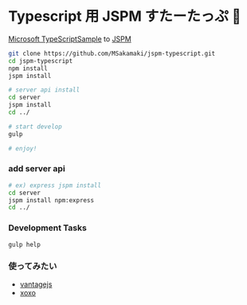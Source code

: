 Typescript 用 JSPM すたーたっぷ :beer:
====

[Microsoft TypeScriptSample](https://github.com/Microsoft/TypeScriptSamples/tree/master/jspm) to [JSPM](http://jspm.io/)


```sh
git clone https://github.com/MSakamaki/jspm-typescript.git
cd jspm-typescript
npm install
jspm install

# server api install
cd server
jspm install
cd ../

# start develop
gulp

# enjoy!
```

### add server api

```sh
# ex) express jspm install
cd server
jspm install npm:express
cd ../
```

### Development Tasks

```sh
gulp help
```


### 使ってみたい

 + [vantagejs](https://github.com/vantagejs)
 + [xoxo](https://github.com/sindresorhus/xo)
